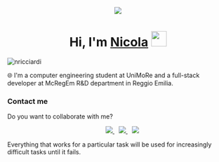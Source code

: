 <p align="center">
<img src="https://capsule-render.vercel.app/api?type=waving&color=auto&height=300&section=header&text=nricciardi&fontSize=90" />
</p>

<h1 align="center"> Hi, I'm <a href="https://nricciardi.github.io/">Nicola</a> <img src="https://media.giphy.com/media/hvRJCLFzcasrR4ia7z/giphy.gif" width="35"></h1>

<p align="left"> <img src="https://komarev.com/ghpvc/?username=nricciardi&label=Profile%20views&color=0e75b6&style=flat" alt="nricciardi" /> </p>

🌐 I'm a computer engineering student at UniMoRe and a full-stack developer at McRegEm R&D department in Reggio Emilia.


### Contact me

Do you want to collaborate with me?

<p align="center">

 <div align="center"  class="icons-social" style="margin-left: 10px;">
    <a style="margin-left: 10px;" target="_blank" href="https://nricciardi.github.io/">
        <img src="https://img.icons8.com/doodle/40/000000/internet--v3.png">
    </a>
    <a style="margin-left: 10px;"  target="_blank" href="https://it.linkedin.com/in/nicola-ricciardi-9982a1297">
        <img src="https://img.icons8.com/doodle/40/000000/linkedin--v2.png">
    </a>
    <a style="margin-left: 10px;" target="_blank" href="https://github.com/nricciardi">
        <img src="https://img.icons8.com/doodle/40/000000/github--v1.png">
    </a>
</div>

</p>

Everything that works for a particular task will be used for increasingly difficult tasks until it fails.

